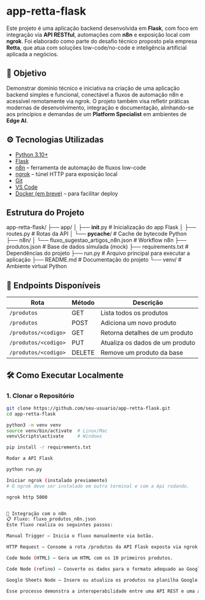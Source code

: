 # app-retta-flask

Este projeto é uma aplicação backend desenvolvida em **Flask**, com foco em integração via **API RESTful**, automações com **n8n** e exposição local com **ngrok**. Foi elaborado como parte do desafio técnico proposto pela empresa **Retta**, que atua com soluções low-code/no-code e inteligência artificial aplicada a negócios.

## 🧠 Objetivo

Demonstrar domínio técnico e iniciativa na criação de uma aplicação backend simples e funcional, conectável a fluxos de automação n8n e acessível remotamente via ngrok. O projeto também visa refletir práticas modernas de desenvolvimento, integração e documentação, alinhando-se aos princípios e demandas de um **Platform Specialist** em ambientes de **Edge AI**.

## ⚙️ Tecnologias Utilizadas

- [Python 3.10+](https://www.python.org/)
- [Flask](https://flask.palletsprojects.com/)
- [n8n](https://n8n.io/) – ferramenta de automação de fluxos low-code
- [ngrok](https://ngrok.com/) – túnel HTTP para exposição local
- [Git](https://git-scm.com/)
- [VS Code](https://code.visualstudio.com/)
- [Docker (em breve)](https://www.docker.com/) – para facilitar deploy

##  Estrutura do Projeto

app-retta-flask/
├── app/
│   ├── __init__.py          # Inicialização do app Flask
│   ├── routes.py            # Rotas da API
│   └── __pycache__/         # Cache de bytecode Python
├── n8n/
│   └── fluxo_sugestao_artigos_n8n.json # Workflow n8n
├── produtos.json            # Base de dados simulada (mock)
├── requirements.txt         # Dependências do projeto
├── run.py                   # Arquivo principal para executar a aplicação
├── README.md                # Documentação do projeto
└── venv/                    # Ambiente virtual Python


## 📡 Endpoints Disponíveis

| Rota             | Método | Descrição                          |
|------------------|--------|------------------------------------|
| `/produtos`      | GET    | Lista todos os produtos            |
| `/produtos`      | POST   | Adiciona um novo produto           |
| `/produtos/<codigo>` | GET  | Retorna detalhes de um produto     |
| `/produtos/<codigo>` | PUT  | Atualiza os dados de um produto    |
| `/produtos/<codigo>` | DELETE| Remove um produto da base         |

## 🛠️ Como Executar Localmente

### 1. Clonar o Repositório

```bash
git clone https://github.com/seu-usuario/app-retta-flask.git
cd app-retta-flask

python3 -m venv venv
source venv/bin/activate  # Linux/Mac
venv\Scripts\activate     # Windows

pip install -r requirements.txt

Rodar a API Flask

python run.py

Iniciar ngrok (instalado previamente)
# O ngrok deve ser instalado em outro terminal e com a Api rodando. 

ngrok http 5000


🔁 Integração com o n8n
📋 Fluxo: fluxo_produtos_n8n.json
Este fluxo realiza os seguintes passos:

Manual Trigger – Inicia o fluxo manualmente via botão.

HTTP Request – Consome a rota /produtos da API Flask exposta via ngrok.

Code Node (HTML) – Gera um HTML com os 10 primeiros produtos.

Code Node (refino) – Converte os dados para o formato adequado ao Google Sheets.

Google Sheets Node – Insere ou atualiza os produtos na planilha Google.

Esse processo demonstra a interoperabilidade entre uma API REST e uma automação em ambiente low-code.


